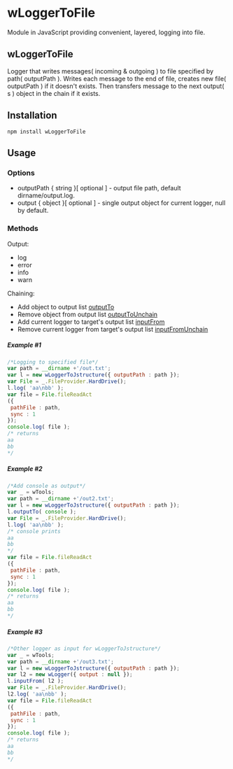# wLoggerToFile
Module in JavaScript providing convenient, layered, logging into file.

## wLoggerToFile
Logger that writes messages( incoming & outgoing ) to file specified by path( outputPath ).
Writes each message to the end of file, creates new file( outputPath ) if it doesn't exists.
Then transfers message to the next output( s ) object in the chain if it exists.

## Installation
```terminal
npm install wLoggerToFile
```
## Usage
### Options
* outputPath { string }[ optional ] - output file path, default dirname/output.log.
* output { object }[ optional ] - single output object for current logger, null by default.
### Methods
Output:
* log
* error
* info
* warn

Chaining:
*  Add object to output list [outputTo]()
*  Remove object from output list [outputToUnchain]()
*  Add current logger to target's output list [inputFrom]()
*  Remove current logger from target's output list [inputFromUnchain]()
##### Example #1
```javascript
/*Logging to specified file*/
var path = __dirname +'/out.txt';
var l = new wLoggerToJstructure({ outputPath : path });
var File = _.FileProvider.HardDrive();
l.log( 'aa\nbb' );
var file = File.fileReadAct
({
 pathFile : path,
 sync : 1
});
console.log( file );
/* returns
aa
bb
*/
```
##### Example #2
```javascript
/*Add console as output*/
var _ = wTools;
var path = __dirname +'/out2.txt';
var l = new wLoggerToJstructure({ outputPath : path });
l.outputTo( console );
var File = _.FileProvider.HardDrive();
l.log( 'aa\nbb' );
/* console prints
aa
bb
*/
var file = File.fileReadAct
({
 pathFile : path,
 sync : 1
});
console.log( file );
/* returns
aa
bb
*/
```
##### Example #3
```javascript
/*Other logger as input for wLoggerToJstructure*/
var _ = wTools;
var path = __dirname +'/out3.txt';
var l = new wLoggerToJstructure({ outputPath : path });
var l2 = new wLogger({ output : null });
l.inputFrom( l2 );
var File = _.FileProvider.HardDrive();
l2.log( 'aa\nbb' );
var file = File.fileReadAct
({
 pathFile : path,
 sync : 1
});
console.log( file );
/* returns
aa
bb
*/
```
